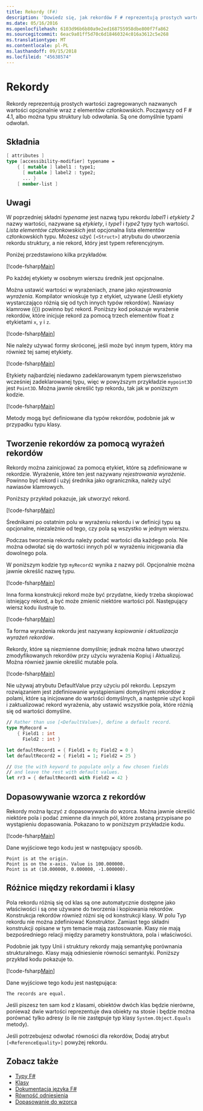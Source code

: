 ```yaml
---
title: Rekordy (F#)
description: 'Dowiedz się, jak rekordów F # reprezentują prostych wartości zagregowanych nazwanych wartości opcjonalnie wraz z elementów członkowskich.'
ms.date: 05/16/2016
ms.openlocfilehash: 6103d96b6b80a9e2ed168755958dbe800f7fa862
ms.sourcegitcommit: 6eac9a01ff5d70c6d18460324c016a3612c5e268
ms.translationtype: MT
ms.contentlocale: pl-PL
ms.lasthandoff: 09/15/2018
ms.locfileid: "45638574"
---
```

# <a name="records"></a>Rekordy

Rekordy reprezentują prostych wartości zagregowanych nazwanych wartości opcjonalnie wraz z elementów członkowskich.  Począwszy od F # 4.1, albo można typu struktury lub odwołania.  Są one domyślnie typami odwołań.

## <a name="syntax"></a>Składnia

```fsharp
[ attributes ]
type [accessibility-modifier] typename =
    { [ mutable ] label1 : type1;
      [ mutable ] label2 : type2;
      ... }
    [ member-list ]
```

## <a name="remarks"></a>Uwagi

W poprzedniej składni *typename* jest nazwą typu rekordu *label1* i *etykiety 2* nazwy wartości, nazywane są *etykiety*, i *type1* i *type2* typy tych wartości. *Lista elementów członkowskich* jest opcjonalna lista elementów członkowskich typu.  Możesz użyć `[<Struct>]` atrybutu do utworzenia rekordu struktury, a nie rekord, który jest typem referencyjnym.

Poniżej przedstawiono kilka przykładów.

[!code-fsharp[Main](../../../samples/snippets/fsharp/lang-ref-1/snippet1901.fs)]

Po każdej etykiety w osobnym wierszu średnik jest opcjonalne.

Można ustawić wartości w wyrażeniach, znane jako *rejestrowania wyrażenia*. Kompilator wnioskuje typ z etykiet, używane (Jeśli etykiety wystarczająco różnią się od tych innych typów rekordów). Nawiasy klamrowe ({}) powinno być rekord. Poniższy kod pokazuje wyrażenie rekordów, które inicjuje rekord za pomocą trzech elementów float z etykietami `x`, `y` i `z`.

[!code-fsharp[Main](../../../samples/snippets/fsharp/lang-ref-1/snippet1907.fs)]

Nie należy używać formy skróconej, jeśli może być innym typem, który ma również tej samej etykiety.

[!code-fsharp[Main](../../../samples/snippets/fsharp/lang-ref-1/snippet1903.fs)]

Etykiety najbardziej niedawno zadeklarowanym typem pierwszeństwo wcześniej zadeklarowanej typu, więc w powyższym przykładzie `mypoint3D` jest `Point3D`. Można jawnie określić typ rekordu, tak jak w poniższym kodzie.

[!code-fsharp[Main](../../../samples/snippets/fsharp/lang-ref-1/snippet1908.fs)]

Metody mogą być definiowane dla typów rekordów, podobnie jak w przypadku typu klasy.

## <a name="creating-records-by-using-record-expressions"></a>Tworzenie rekordów za pomocą wyrażeń rekordów

Rekordy można zainicjować za pomocą etykiet, które są zdefiniowane w rekordzie. Wyrażenie, które ten jest nazywany *rejestrowania wyrażenie*. Powinno być rekord i użyj średnika jako ogranicznika, należy użyć nawiasów klamrowych.

Poniższy przykład pokazuje, jak utworzyć rekord.

[!code-fsharp[Main](../../../samples/snippets/fsharp/lang-ref-1/snippet1904.fs)]

Średnikami po ostatnim polu w wyrażeniu rekordu i w definicji typu są opcjonalne, niezależnie od tego, czy pola są wszystko w jednym wierszu.

Podczas tworzenia rekordu należy podać wartości dla każdego pola. Nie można odwołać się do wartości innych pól w wyrażeniu inicjowania dla dowolnego pola.

W poniższym kodzie typ `myRecord2` wynika z nazwy pól. Opcjonalnie można jawnie określić nazwę typu.

[!code-fsharp[Main](../../../samples/snippets/fsharp/lang-ref-1/snippet1905.fs)]

Inna forma konstrukcji rekord może być przydatne, kiedy trzeba skopiować istniejący rekord, a być może zmienić niektóre wartości pól. Następujący wiersz kodu ilustruje to.

[!code-fsharp[Main](../../../samples/snippets/fsharp/lang-ref-1/snippet1906.fs)]

Ta forma wyrażenia rekordu jest nazywany *kopiowanie i aktualizacja wyrażeń rekordów*.

Rekordy, które są niezmienne domyślnie; jednak można łatwo utworzyć zmodyfikowanych rekordów przy użyciu wyrażenia Kopiuj i Aktualizuj. Można również jawnie określić mutable pola.

[!code-fsharp[Main](../../../samples/snippets/fsharp/lang-ref-1/snippet1909.fs)]

Nie używaj atrybutu DefaultValue przy użyciu pól rekordu. Lepszym rozwiązaniem jest zdefiniowanie wystąpieniami domyślnymi rekordów z polami, które są inicjowane do wartości domyślnych, a następnie użyć kopii i zaktualizować rekord wyrażenia, aby ustawić wszystkie pola, które różnią się od wartości domyślne.

```fsharp
// Rather than use [<DefaultValue>], define a default record.
type MyRecord =
    { Field1 : int
      Field2 : int }

let defaultRecord1 = { Field1 = 0; Field2 = 0 }
let defaultRecord2 = { Field1 = 1; Field2 = 25 }

// Use the with keyword to populate only a few chosen fields
// and leave the rest with default values.
let rr3 = { defaultRecord1 with Field2 = 42 }
```

## <a name="pattern-matching-with-records"></a>Dopasowywanie wzorca z rekordów

Rekordy można łączyć z dopasowywania do wzorca. Można jawnie określić niektóre pola i podać zmienne dla innych pól, które zostaną przypisane po wystąpieniu dopasowania. Pokazano to w poniższym przykładzie kodu.

[!code-fsharp[Main](../../../samples/snippets/fsharp/lang-ref-1/snippet1910.fs)]

Dane wyjściowe tego kodu jest w następujący sposób.

```
Point is at the origin.
Point is on the x-axis. Value is 100.000000.
Point is at (10.000000, 0.000000, -1.000000).
```

## <a name="differences-between-records-and-classes"></a>Różnice między rekordami i klasy

Pola rekordu różnią się od klas są one automatycznie dostępne jako właściwości i są one używane do tworzenia i kopiowania rekordów. Konstrukcja rekordów również różni się od konstrukcji klasy. W polu Typ rekordu nie można zdefiniować Konstruktor. Zamiast tego składni konstrukcji opisane w tym temacie mają zastosowanie. Klasy nie mają bezpośredniego relacji między parametry konstruktora, pola i właściwości.

Podobnie jak typy Unii i struktury rekordy mają semantykę porównania strukturalnego. Klasy mają odniesienie równości semantyki. Poniższy przykład kodu pokazuje to.

[!code-fsharp[Main](../../../samples/snippets/fsharp/lang-ref-1/snippet1911.fs)]

Dane wyjściowe tego kodu jest następująca:

```
The records are equal.
```

Jeśli piszesz ten sam kod z klasami, obiektów dwóch klas będzie nierówne, ponieważ dwie wartości reprezentuje dwa obiekty na stosie i będzie można porównać tylko adresy (o ile nie zastępuje typ klasy `System.Object.Equals` metody).

Jeśli potrzebujesz odwołać równości dla rekordów, Dodaj atrybut `[<ReferenceEquality>]` powyżej rekordu.

## <a name="see-also"></a>Zobacz także

- [Typy F#](fsharp-types.md)
- [Klasy](classes.md)
- [Dokumentacja języka F#](index.md)
- [Równość odniesienia](https://msdn.microsoft.com/visualfsharpdocs/conceptual/core.referenceequalityattribute-class-%5bfsharp%5d)
- [Dopasowanie do wzorca](pattern-matching.md)
